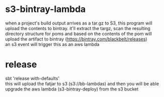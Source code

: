 # s3-bintray-lambda 
when a project's build output arrives as a tar.gz to S3, this program will upload the contents to bintray. it'll extract the targz, scan the resulting directory structure for poms and based on the contents of the pom will upload the artifact to bintray (https://bintray.com/blackbelt/releases)  
an s3 event will trigger this as an aws lambda  

# release  
sbt 'release with-defaults'  
this will upload the fatjar to s3 (s3://bb-lambdas) and then you will be able upgrade the aws lambda (s3-bintray-deploy) from the s3 bucket